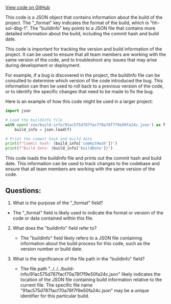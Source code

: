 [View code on GitHub](zoo-labs/zoo/blob/master/contracts/artifacts/src/uniswapv2/UniswapV2Pair.sol/IMigrator.dbg.json)

This code is a JSON object that contains information about the build of the project. The "_format" key indicates the format of the build, which is "hh-sol-dbg-1". The "buildInfo" key points to a JSON file that contains more detailed information about the build, including the commit hash and build date.

This code is important for tracking the version and build information of the project. It can be used to ensure that all team members are working with the same version of the code, and to troubleshoot any issues that may arise during development or deployment. 

For example, if a bug is discovered in the project, the buildInfo file can be consulted to determine which version of the code introduced the bug. This information can then be used to roll back to a previous version of the code, or to identify the specific changes that need to be made to fix the bug.

Here is an example of how this code might be used in a larger project:

```python
import json

# Load the buildInfo file
with open('zoo/build-info/91ac575d787facf70a78f7f9e50fa24c.json') as f:
    build_info = json.load(f)

# Print the commit hash and build date
print(f"Commit hash: {build_info['commitHash']}")
print(f"Build date: {build_info['buildDate']}")
```

This code loads the buildInfo file and prints out the commit hash and build date. This information can be used to track changes to the codebase and ensure that all team members are working with the same version of the code.
## Questions: 
 1. What is the purpose of the "_format" field?
   - The "_format" field is likely used to indicate the format or version of the code or data contained within this file.

2. What does the "buildInfo" field refer to?
   - The "buildInfo" field likely refers to a JSON file containing information about the build process for this code, such as the version number or build date.

3. What is the significance of the file path in the "buildInfo" field?
   - The file path "../../../build-info/91ac575d787facf70a78f7f9e50fa24c.json" likely indicates the location of the JSON file containing build information relative to the current file. The specific file name "91ac575d787facf70a78f7f9e50fa24c.json" may be a unique identifier for this particular build.
